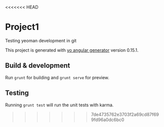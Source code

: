 <<<<<<< HEAD

# Project1
Testing yeoman development in git

This project is generated with [yo angular generator](https://github.com/yeoman/generator-angular)
version 0.15.1.

## Build & development

Run `grunt` for building and `grunt serve` for preview.

## Testing

Running `grunt test` will run the unit tests with karma.

>>>>>>> 7de4735762e3703f2a69cd87f699fd96a0dc6bc0
